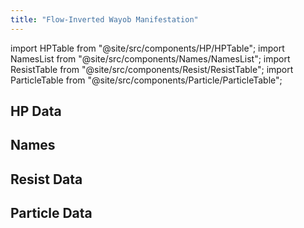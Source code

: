 ```yaml
---
title: "Flow-Inverted Wayob Manifestation"
---
```


import HPTable from "@site/src/components/HP/HPTable";
import NamesList from "@site/src/components/Names/NamesList";
import ResistTable from "@site/src/components/Resist/ResistTable";
import ParticleTable from "@site/src/components/Particle/ParticleTable";

## HP Data

<HPTable item_key="flowinvertedwayobmanifestation" data_src="enemy" />

## Names

<NamesList item_key="flowinvertedwayobmanifestation" data_src="enemy" />

## Resist Data

<ResistTable item_key="flowinvertedwayobmanifestation" data_src="enemy" />

## Particle Data

<ParticleTable item_key="flowinvertedwayobmanifestation" data_src="enemy" />